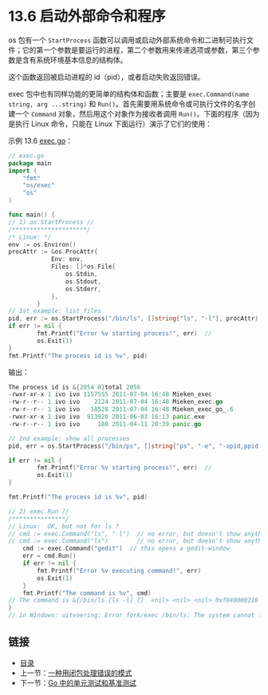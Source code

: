 # 13.6 启动外部命令和程序

os 包有一个 `StartProcess` 函数可以调用或启动外部系统命令和二进制可执行文件；它的第一个参数是要运行的进程，第二个参数用来传递选项或参数，第三个参数是含有系统环境基本信息的结构体。

这个函数返回被启动进程的 id（pid），或者启动失败返回错误。

exec 包中也有同样功能的更简单的结构体和函数；主要是 `exec.Command(name string, arg ...string)` 和 `Run()`。首先需要用系统命令或可执行文件的名字创建一个 `Command` 对象，然后用这个对象作为接收者调用 `Run()`。下面的程序（因为是执行 Linux 命令，只能在 Linux 下面运行）演示了它们的使用：

示例 13.6 [exec.go](examples/chapter_13/exec.go)：

```go
// exec.go
package main
import (
	"fmt"
    "os/exec"
	"os"
)

func main() {
// 1) os.StartProcess //
/*********************/
/* Linux: */
env := os.Environ()
procAttr := &os.ProcAttr{
			Env: env,
			Files: []*os.File{
				os.Stdin,
				os.Stdout,
				os.Stderr,
			},
		}
// 1st example: list files
pid, err := os.StartProcess("/bin/ls", []string{"ls", "-l"}, procAttr)  
if err != nil {
		fmt.Printf("Error %v starting process!", err)  //
		os.Exit(1)
}
fmt.Printf("The process id is %v", pid)
```

输出：

``` go
The process id is &{2054 0}total 2056
-rwxr-xr-x 1 ivo ivo 1157555 2011-07-04 16:48 Mieken_exec
-rw-r--r-- 1 ivo ivo    2124 2011-07-04 16:48 Mieken_exec.go
-rw-r--r-- 1 ivo ivo   18528 2011-07-04 16:48 Mieken_exec_go_.6
-rwxr-xr-x 1 ivo ivo  913920 2011-06-03 16:13 panic.exe
-rw-r--r-- 1 ivo ivo     180 2011-04-11 20:39 panic.go
```

```go
// 2nd example: show all processes
pid, err = os.StartProcess("/bin/ps", []string{"ps", "-e", "-opid,ppid,comm"}, procAttr)  

if err != nil {
		fmt.Printf("Error %v starting process!", err)  //
		os.Exit(1)
}

fmt.Printf("The process id is %v", pid)
```

```go
// 2) exec.Run //
/***************/
// Linux:  OK, but not for ls ?
// cmd := exec.Command("ls", "-l")  // no error, but doesn't show anything ?
// cmd := exec.Command("ls")  		// no error, but doesn't show anything ?
	cmd := exec.Command("gedit")  // this opens a gedit-window
	err = cmd.Run()
	if err != nil {
		fmt.Printf("Error %v executing command!", err)
		os.Exit(1)
	}
	fmt.Printf("The command is %v", cmd)
// The command is &{/bin/ls [ls -l] []  <nil> <nil> <nil> 0xf840000210 <nil> true [0xf84000ea50 0xf84000e9f0 0xf84000e9c0] [0xf84000ea50 0xf84000e9f0 0xf84000e9c0] [] [] 0xf8400128c0}
}
// in Windows: uitvoering: Error fork/exec /bin/ls: The system cannot find the path specified. starting process!
```

## 链接

- [目录](directory.html)
- 上一节：[一种用闭包处理错误的模式](13.5.html)
- 下一节：[Go 中的单元测试和基准测试](13.7.html)
